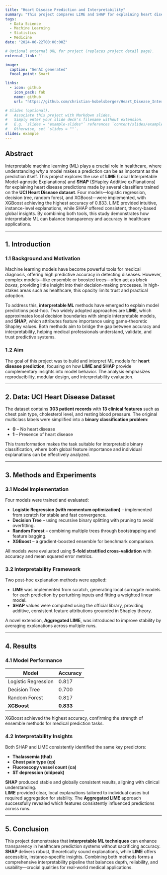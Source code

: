 ```yaml
---
title: "Heart Disease Prediction and Interpretability"
summary: "This project compares LIME and SHAP for explaining heart disease predictions using the UCI Heart Disease dataset. Several models were built from scratch, with XGBoost achieving the highest accuracy (83.3%). While SHAP produced stable, theory-based feature attributions, LIME offered intuitive, instance-level insights that benefited from an aggregated approach to improve consistency. Together, they highlight how combining interpretability tools can make machine learning in healthcare both accurate and transparent."
tags:
  - Data Science
  - Machine Learning
  - Statistics
  - Medicine
date: "2024-06-22T00:00:00Z"

# Optional external URL for project (replaces project detail page).
external_link: ''

image:
  caption: "GenAI generated"
  focal_point: Smart

links:
  - icon: github
    icon_pack: fab
    name: github
    url: "https://github.com/christian-hobelsberger/Heart_Disease_Interpretability"

# Slides (optional).
#   Associate this project with Markdown slides.
#   Simply enter your slide deck's filename without extension.
#   E.g. `slides = "example-slides"` references `content/slides/example-slides.md`.
#   Otherwise, set `slides = ""`.
slides: example
---
```

## Abstract  
Interpretable machine learning (ML) plays a crucial role in healthcare, where understanding *why* a model makes a prediction can be as important as the prediction itself. This project explores the use of **LIME** (Local Interpretable Model-agnostic Explanations) and **SHAP** (SHapley Additive exPlanations) for explaining heart disease predictions made by several classifiers trained on the **UCI Heart Disease dataset**. Four models—logistic regression, decision tree, random forest, and XGBoost—were implemented, with XGBoost achieving the highest accuracy of 0.833. LIME provided intuitive, instance-level explanations, while SHAP offered consistent, theory-based global insights. By combining both tools, this study demonstrates how interpretable ML can balance transparency and accuracy in healthcare applications.

---

## 1. Introduction  

### 1.1 Background and Motivation  
Machine learning models have become powerful tools for medical diagnosis, offering high predictive accuracy in detecting diseases. However, complex models—like ensemble or boosted trees—often act as *black boxes*, providing little insight into their decision-making processes. In high-stakes areas such as healthcare, this opacity limits trust and practical adoption.  

To address this, **interpretable ML** methods have emerged to explain model predictions post-hoc. Two widely adopted approaches are **LIME**, which approximates local decision boundaries with simple interpretable models, and **SHAP**, which attributes feature importance using game-theoretic Shapley values. Both methods aim to bridge the gap between accuracy and interpretability, helping medical professionals understand, validate, and trust predictive systems.

### 1.2 Aim  
The goal of this project was to build and interpret ML models for **heart disease prediction**, focusing on how **LIME and SHAP** provide complementary insights into model behavior. The analysis emphasizes reproducibility, modular design, and interpretability evaluation.

---

## 2. Data: UCI Heart Disease Dataset  

The dataset contains **303 patient records** with **13 clinical features** such as chest pain type, cholesterol level, and resting blood pressure. The original multiclass labels were simplified into a **binary classification problem**:  
- **0** – No heart disease  
- **1** – Presence of heart disease  

This transformation makes the task suitable for interpretable binary classification, where both global feature importance and individual explanations can be effectively analyzed.

---

## 3. Methods and Experiments  

### 3.1 Model Implementation  
Four models were trained and evaluated:  
- **Logistic Regression (with momentum optimization)** – implemented from scratch for stable and fast convergence.  
- **Decision Tree** – using recursive binary splitting with pruning to avoid overfitting.  
- **Random Forest** – combining multiple trees through bootstrapping and feature bagging.  
- **XGBoost** – a gradient-boosted ensemble for benchmark comparison.  

All models were evaluated using **5-fold stratified cross-validation** with accuracy and mean squared error metrics.

### 3.2 Interpretability Framework  
Two post-hoc explanation methods were applied:  
- **LIME** was implemented from scratch, generating local surrogate models for each prediction by perturbing inputs and fitting a weighted linear model.  
- **SHAP** values were computed using the official library, providing additive, consistent feature attributions grounded in Shapley theory.  

A novel extension, **Aggregated LIME**, was introduced to improve stability by averaging explanations across multiple runs.

---

## 4. Results  

### 4.1 Model Performance  
| Model              | Accuracy |
|--------------------|-----------|
| Logistic Regression | 0.817 |
| Decision Tree       | 0.700 |
| Random Forest       | 0.817 |
| **XGBoost**         | **0.833** |

XGBoost achieved the highest accuracy, confirming the strength of ensemble methods for medical prediction tasks.

### 4.2 Interpretability Insights  
Both SHAP and LIME consistently identified the same key predictors:  
- **Thalassemia (thal)**  
- **Chest pain type (cp)**  
- **Fluoroscopy vessel count (ca)**  
- **ST depression (oldpeak)**  

**SHAP** produced stable and globally consistent results, aligning with clinical understanding.  
**LIME** provided clear, local explanations tailored to individual cases but required aggregation for stability. The **Aggregated LIME** approach successfully revealed which features consistently influenced predictions across runs.

---

## 5. Conclusion  
This project demonstrates that **interpretable ML techniques** can enhance transparency in healthcare prediction systems without sacrificing accuracy. **SHAP** delivers robust, theoretically sound explanations, while **LIME** offers accessible, instance-specific insights. Combining both methods forms a comprehensive interpretability pipeline that balances depth, reliability, and usability—crucial qualities for real-world medical applications.
